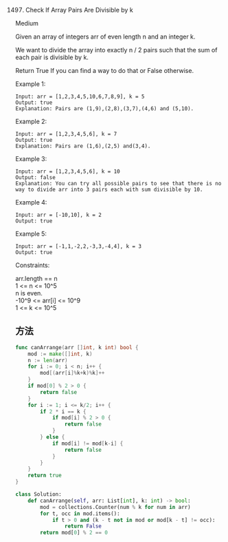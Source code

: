 1497. Check If Array Pairs Are Divisible by k


Medium


Given an array of integers arr of even length n and an integer k.

We want to divide the array into exactly n / 2 pairs such that the sum of each pair is divisible by k.

Return True If you can find a way to do that or False otherwise.

 

Example 1:

```
Input: arr = [1,2,3,4,5,10,6,7,8,9], k = 5
Output: true
Explanation: Pairs are (1,9),(2,8),(3,7),(4,6) and (5,10).
```

Example 2:

```
Input: arr = [1,2,3,4,5,6], k = 7
Output: true
Explanation: Pairs are (1,6),(2,5) and(3,4).
```

Example 3:

```
Input: arr = [1,2,3,4,5,6], k = 10
Output: false
Explanation: You can try all possible pairs to see that there is no way to divide arr into 3 pairs each with sum divisible by 10.
```

Example 4:

```
Input: arr = [-10,10], k = 2
Output: true
```

Example 5:

```
Input: arr = [-1,1,-2,2,-3,3,-4,4], k = 3
Output: true
```

Constraints:

arr.length == n  
1 <= n <= 10^5  
n is even.  
-10^9 <= arr[i] <= 10^9  
1 <= k <= 10^5

## 方法


```go
func canArrange(arr []int, k int) bool {
    mod := make([]int, k)
	n := len(arr)
	for i := 0; i < n; i++ {
		mod[(arr[i]%k+k)%k]++
	}
	if mod[0] % 2 > 0 {
		return false
	}
	for i := 1; i <= k/2; i++ {
		if 2 * i == k {
			if mod[i] % 2 > 0 {
				return false
			}
		} else {
			if mod[i] != mod[k-i] {
				return false
			}
		}
	}
	return true
}
```


```python
class Solution:
    def canArrange(self, arr: List[int], k: int) -> bool:
        mod = collections.Counter(num % k for num in arr)
        for t, occ in mod.items():
            if t > 0 and (k - t not in mod or mod[k - t] != occ):
                return False
        return mod[0] % 2 == 0

```